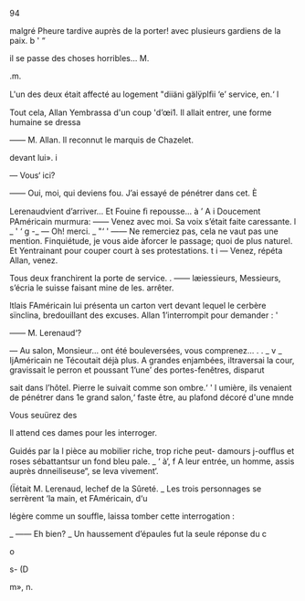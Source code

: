    
   
  
  
  
    
  
  
  
  
  
  
 
  
  
 
   
   

94

malgré Pheure tardive auprès de la porter!
avec plusieurs gardiens de la paix. b ' “

il se passe des choses horribles... M.

.m. 

L'un des deux était affecté au logement "diiäni gälÿplﬁi
‘e’ service, en.‘ l

 

Tout cela, Allan Yembrassa d'un coup 'd’œi1.
Il allait entrer, une forme humaine se dressa

—— M. Allan.
Il reconnut le marquis de Chazelet.

devant lui». i

— Vous‘ ici?

—— Oui, moi, qui deviens fou. J’ai essayé de pénétrer dans cet.  È

Lerenaudvient d’arriver... Et Fouine ﬁ
repousse... à ’ A i
Doucement PAméricain murmura:
—— Venez avec moi.
Sa voix s’était faite caressante. l _ ' ‘ g -_
— Oh! merci. _ "‘ '
—— Ne remerciez pas, cela ne vaut pas une mention.
Finquiétude, je vous aide àforcer le passage; quoi de plus naturel.
Et Yentrainant pour couper court à ses protestations. t i
— Venez, répéta Allan, venez.

Tous deux franchirent la porte de service. .
—— læiessieurs, Messieurs, s’écria le suisse faisant mine de les. arrêter.

ltlais FAméricain lui présenta un carton vert devant lequel le cerbère
sïnclina, bredouillant des excuses. Allan 1’interrompit pour demander : '

—— M. Lerenaud‘?

— Au salon, Monsieur...
ont été bouleversées, vous comprenez... . . _ v _
IjAméricain ne Técoutait déjà plus. A grandes enjambées, iltraversai
la cour, gravissait le perron et poussant 1’une’ des portes-fenêtres, disparut

sait dans l’hôtel. Pierre le suivait comme son ombre.‘ ' l
umière, ils venaient de pénétrer dans 1e grand salon,‘ faste
être, au plafond décoré d'une mnde

Vous seuürez des

Il attend ces dames pour les interroger. 

Guidés par la l
pièce au mobilier riche, trop riche peut-
damours j-oufﬂus et roses sébattantsur un fond bleu pale. _ ‘ à‘, f
A leur entrée, un homme, assis auprès dnneiliseuse“, se leva vivement‘. 

(Ïétait M. Lerenaud, lechef de la Sûreté. _
Les trois personnages se serrèrent ‘la main, et FAméricain, d‘u

légère comme un souffle, laissa tomber cette interrogation :

_ —— Eh bien? _
Un haussement d’épaules fut la seule réponse du c

o

s-
(D

m»,
n.

 

